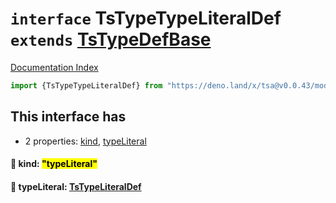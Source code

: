 # `interface` TsTypeTypeLiteralDef `extends` [TsTypeDefBase](../private.interface.TsTypeDefBase/README.md)

[Documentation Index](../README.md)

```ts
import {TsTypeTypeLiteralDef} from "https://deno.land/x/tsa@v0.0.43/mod.ts"
```

## This interface has

- 2 properties:
[kind](#-kind-typeliteral),
[typeLiteral](#-typeliteral-tstypeliteraldef)


#### 📄 kind: <mark>"typeLiteral"</mark>



#### 📄 typeLiteral: [TsTypeLiteralDef](../interface.TsTypeLiteralDef/README.md)




